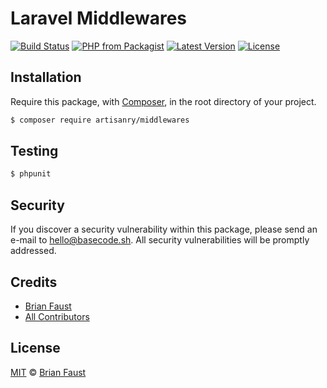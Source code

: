 # Laravel Middlewares

[![Build Status](https://img.shields.io/travis/artisanry/Middlewares/master.svg?style=flat-square)](https://travis-ci.org/artisanry/Middlewares)
[![PHP from Packagist](https://img.shields.io/packagist/php-v/artisanry/middlewares.svg?style=flat-square)]()
[![Latest Version](https://img.shields.io/github/release/artisanry/Middlewares.svg?style=flat-square)](https://github.com/artisanry/Middlewares/releases)
[![License](https://img.shields.io/packagist/l/artisanry/Middlewares.svg?style=flat-square)](https://packagist.org/packages/artisanry/Middlewares)

## Installation

Require this package, with [Composer](https://getcomposer.org/), in the root directory of your project.

``` bash
$ composer require artisanry/middlewares
```

## Testing

``` bash
$ phpunit
```

## Security

If you discover a security vulnerability within this package, please send an e-mail to hello@basecode.sh. All security vulnerabilities will be promptly addressed.

## Credits

- [Brian Faust](https://github.com/faustbrian)
- [All Contributors](../../contributors)

## License

[MIT](LICENSE) © [Brian Faust](https://basecode.sh)
